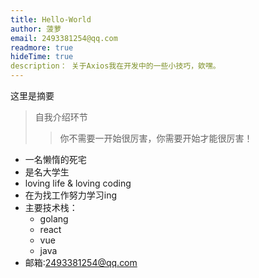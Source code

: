 ```yaml
---
title: Hello-World
author: 菠萝
email: 2493381254@qq.com
readmore: true
hideTime: true
description： 关于Axios我在开发中的一些小技巧，欸嘿。
---
```


这里是摘要

<!-- more -->




> 自我介绍环节
>
> > 你不需要一开始很厉害，你需要开始才能很厉害！

- 一名懒惰的死宅
- 是名大学生
- loving life & loving coding
- 在为找工作努力学习ing
- 主要技术栈：
  - golang
  - react
  - vue
  - java
- 邮箱:2493381254@qq.com